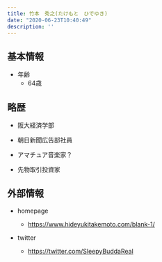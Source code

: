 ```yaml
---
title: 竹本　秀之(たけもと　ひでゆき)
date: "2020-06-23T10:40:49"
description: ''
---
```


## 基本情報

* 年齢
  * 64歳

## 略歴

* 阪大経済学部

* 朝日新聞広告部社員

* アマチュア音楽家？

* 先物取引投資家


## 外部情報

* homepage
  * https://www.hideyukitakemoto.com/blank-1/


* twitter
  * https://twitter.com/SleepyBuddaReal



